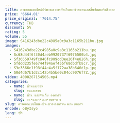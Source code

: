 ```yaml
---
title: การออกแบบใหม่ปรับวางลงการจัดเก็บตะกร้าสแตนเลสลิ้นชักตะกร้าดึงออก
price: '6664.01'
price_original: '7014.75'
currency: THB
discount: 5%
rating: 5
volume: 55
image: S416243dbe22c4985a0c9a3c1165b211bu.jpg
images:
  - S416243dbe22c4985a0c9a3c1165b211bu.jpg
  - Sc68d44f6f30d4aeb9920737f6976500b4.jpg
  - Sf36559749fc846fc909cd3ee26f4e826h.jpg
  - Sfddd235fe6744f94aef455f68dbdfb8cr.jpg
  - S3e3366e1f98f44e4a5f172aa38b640d1p.jpg
  - S0d4d67b1d2c142b4b5be0c04cc9076f7Z.jpg
video: 4000267154506.mp4
categories:
  - name: บ้านและสวน
    slug: านและสวน
  - name: บ้าน และจัดเก็บ องค์การ
    slug: าน-และจ-ดเก-องค-การ
slug: การออกแบบใหม-ปร-บวางลงการจ-ดเก-บตะกร
encode: oByIsyo
lang: th
---
```

  